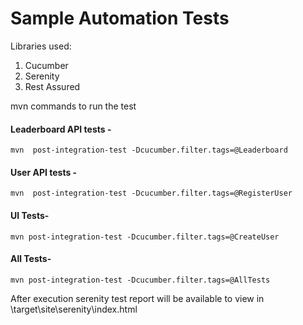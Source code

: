 Sample Automation Tests
====================

Libraries used:
1. Cucumber
2. Serenity
3. Rest Assured 

mvn commands to run the test
#### Leaderboard API tests  - 
    mvn  post-integration-test -Dcucumber.filter.tags=@Leaderboard 

#### User API tests  -
    mvn  post-integration-test -Dcucumber.filter.tags=@RegisterUser

#### UI Tests- 
    mvn post-integration-test -Dcucumber.filter.tags=@CreateUser 
    
#### All Tests- 
    mvn post-integration-test -Dcucumber.filter.tags=@AllTests 

After execution serenity test report will be available to view in 
\target\site\serenity\index.html
